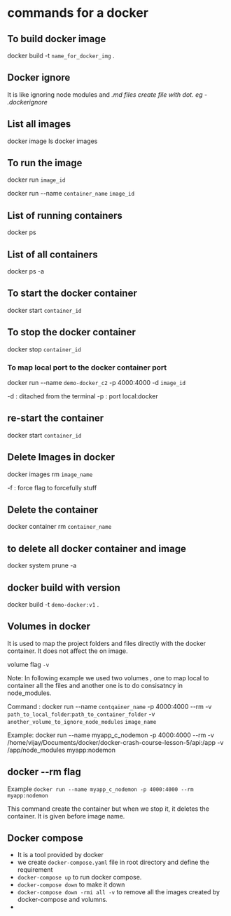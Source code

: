 # commands for a docker

## To build docker image
docker build -t `name_for_docker_img` .


## Docker ignore
It is like ignoring node modules and *.md files
create file with dot. eg - .dockerignore* 

## List all images
docker image ls
docker images

## To run the image 
docker run `image_id` 
<we can use imge_name too>

docker run --name `container_name` `image_id`

## List of running containers
docker ps


## List of all containers
docker ps -a


## To start the docker container
docker start `container_id`

## To stop the docker container
docker stop `container_id`


### To map local port to the docker container port
docker run --name  `demo-docker_c2` -p 4000:4000 -d `image_id`

-d : ditached from the terminal 
-p : port local:docker

## re-start the container
docker start `container_id`


## Delete Images in docker
docker images rm `image_name` 

-f : force flag to forcefully stuff

## Delete the container
docker container rm `container_name`

## to delete all docker container and image
docker system prune -a

## docker build with version 
docker build -t `demo-docker:v1` .

## Volumes in docker
It is used to map the project folders and files directly with the docker container. It does not affect the on image.

volume flag `-v`

Note: In following example we used two volumes , one to map local to container all the files and another one is to do consisatncy in node_modules. 

Command :
docker run --name `contqainer_name` -p 4000:4000 --rm -v `path_to_local_folder`:`path_to_container_folder` -v `another_volume_to_ignore_node_modules` `image_name`

Example: 
docker run --name myapp_c_nodemon -p 4000:4000 --rm -v /home/vijay/Documents/docker/docker-crash-course-lesson-5/api:/app -v /app/node_modules myapp:nodemon



## docker --rm flag
Example 
`docker run --name myapp_c_nodemon -p 4000:4000 --rm myapp:nodemon`

This command create the container but when we stop it, it deletes the container. It is given before image name.


## Docker compose 
- It is a tool provided by docker
- we create `docker-compose.yaml` file in root directory and define the requirement 
- `docker-compose up` to run docker compose.
- `docker-compose down`  to make it down
- `docker-compose down -rmi all -v` to remove all the images created by docker-compose and volumns.
- 